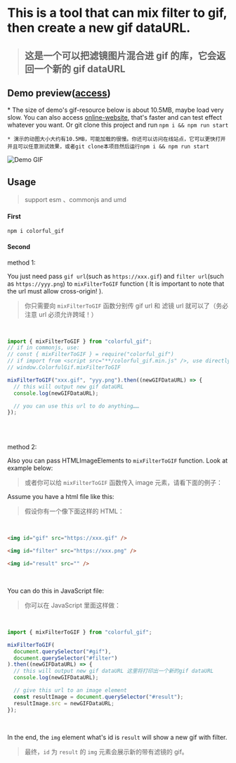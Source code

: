 # This is a tool that can mix filter to gif, then create a new gif dataURL.

> ## 这是一个可以把滤镜图片混合进 gif 的库，它会返回一个新的 gif dataURL

## Demo preview([access](https://hiwayne.github.io/colorful_gif/site))

\* The size of demo's gif-resource below is about 10.5MB, maybe load very slow. You can also access [online-website](https://hiwayne.github.io/colorful_gif/site), that's faster and can test effect whatever you want. Or git clone this project and run `npm i && npm run start`

`* 演示的动图大小大约有10.5MB，可能加载的很慢。你还可以访问在线站点，它可以更快打开并且可以任意测试效果，或者git clone本项目然后运行npm i && npm run start`

![Demo GIF](https://user-images.githubusercontent.com/42726028/150064941-2ec4e27a-67cc-4005-bbb1-9fdac163e1d6.gif)

## Usage

> support esm 、commonjs and umd

#### First

```shell
npm i colorful_gif
```

#### Second

method 1:

You just need pass `gif url`(such as `https://xxx.gif`) and `filter url`(such as `https://yyy.png`) to `mixFilterToGIF` function ( It is important to note that the url must allow cross-origin! ).

> 你只需要向 `mixFilterToGIF` 函数分别传 gif url 和 滤镜 url 就可以了（务必注意 url 必须允许跨域！）

<br />

```js
import { mixFilterToGIF } from "colorful_gif";
// if in commonjs, use:
// const { mixFilterToGIF } = require("colorful_gif")
// if import from <script src="**/colorful_gif.min.js" />, use directly:
// window.ColorfulGif.mixFilterToGIF

mixFilterToGIF("xxx.gif", "yyy.png").then((newGIFDataURL) => {
  // this will output new gif dataURL
  console.log(newGIFDataURL);

  // you can use this url to do anything……
});
```

<br />
<br />

method 2:

Also you can pass HTMLImageElements to `mixFilterToGIF` function. Look at example below:

> 或者你可以给 `mixFilterToGIF` 函数传入 image 元素，请看下面的例子：

Assume you have a html file like this:

> 假设你有一个像下面这样的 HTML：

<br />

```html
<img id="gif" src="https://xxx.gif" />

<img id="filter" src="https://xxx.png" />

<img id="result" src="" />
```

<br />

You can do this in JavaScript file:

> 你可以在 JavaScript 里面这样做：

<br />

```js
import { mixFilterToGIF } from "colorful_gif";

mixFilterToGIF(
  document.querySelector("#gif"),
  document.querySelector("#filter")
).then((newGIFDataURL) => {
  // this will output new gif dataURL 这里将打印出一个新的gif dataURL
  console.log(newGIFDataURL);

  // give this url to an image element
  const resultImage = document.querySelector("#result");
  resultImage.src = newGIFDataURL;
});
```

<br />

In the end, the `img` element what's id is `result` will show a new gif with filter.

> 最终，`id` 为 `result` 的 `img` 元素会展示新的带有滤镜的 gif。
